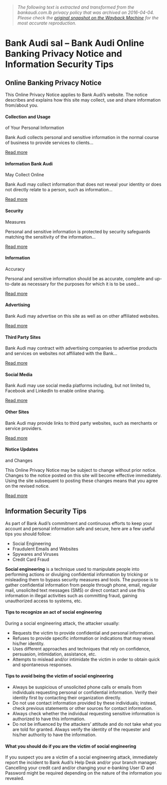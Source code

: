 > *The following text is extracted and transformed from the bankaudi.com.lb privacy policy that was archived on 2016-04-04. Please check the [original snapshot on the Wayback Machine](https://web.archive.org/web/20160404073217id_/http%3A//www.bankaudi.com.lb/lebanon/bank-audi-online-banking-privacy-notice-and-information-security-tips) for the most accurate reproduction.*

# Bank Audi sal – Bank Audi Online Banking Privacy Notice and Information Security Tips

## Online Banking Privacy Notice

This Online Privacy Notice applies to Bank Audi’s website. The notice describes and explains how this site may collect, use and share information from/about you.

####  Collection and Usage   
of Your Personal Information

Bank Audi collects personal and sensitive information in the normal course of business to provide services to clients...

[Read more](https://web.archive.org/lebanon/collection-and-usage-of-your-personal-information)

####  Information Bank Audi  
May Collect Online

Bank Audi may collect information that does not reveal your identity or does not directly relate to a person, such as information...

[Read more](https://web.archive.org/lebanon/information-bank-audi-may-collect-online)

####  Security  
Measures

Personal and sensitive information is protected by security safeguards matching the sensitivity of the information...

[Read more](https://web.archive.org/lebanon/security-measures)

####  Information  
Accuracy

Personal and sensitive information should be as accurate, complete and up-to-date as necessary for the purposes for which it is to be used...

[Read more](https://web.archive.org/lebanon/information-accuracy)

####  Advertising

Bank Audi may advertise on this site as well as on other affiliated websites.

[Read more](https://web.archive.org/lebanon/advertising)

####  Third Party Sites

Bank Audi may contract with advertising companies to advertise products and services on websites not affiliated with the Bank...

[Read more](https://web.archive.org/lebanon/third-party-sites)

####  Social Media

Bank Audi may use social media platforms including, but not limited to, Facebook and LinkedIn to enable online sharing.

[Read more](https://web.archive.org/lebanon/social-media)

####  Other Sites

Bank Audi may provide links to third party websites, such as merchants or service providers.

[Read more](https://web.archive.org/lebanon/other-sites)

####  Notice Updates  
and Changes

This Online Privacy Notice may be subject to change without prior notice. Changes to the notice posted on this site will become effective immediately. Using the site subsequent to posting these changes means that you agree on the revised notice.

[Read more](https://web.archive.org/lebanon/notice-updates-and-changes)

## Information Security Tips

As part of Bank Audi’s commitment and continuous efforts to keep your account and personal information safe and secure, here are a few useful tips you should follow: 

  * Social Engineering
  * Fraudulent Emails and Websites 
  * Spywares and Viruses
  * Credit Card Fraud



**Social engineering** is a technique used to manipulate people into performing actions or divulging confidential information by tricking or misleading them to bypass security measures and tools. The purpose is to gather confidential information from people through phone, email, regular mail, unsolicited text messages (SMS) or direct contact and use this information in illegal activities such as committing fraud, gaining unauthorized access to systems, etc. 

#### Tips to recognize an act of social engineering

During a social engineering attack, the attacker usually: 

  * Requests the victim to provide confidential and personal information.
  * Refuses to provide specific information or indications that may reveal his/her identity.
  * Uses different approaches and techniques that rely on confidence, persuasion, intimidation, assistance, etc.
  * Attempts to mislead and/or intimidate the victim in order to obtain quick and spontaneous responses.



#### Tips to avoid being the victim of social engineering

  * Always be suspicious of unsolicited phone calls or emails from individuals requesting personal or confidential information. Verify their identity first by contacting their organization directly.
  * Do not use contact information provided by these individuals; instead, check previous statements or other sources for contact information.
  * Always check whether the individual requesting sensitive information is authorized to have this information.
  * Do not be influenced by the attackers’ attitude and do not take what you are told for granted. Always verify the identity of the requester and his/her authority to have the information.



#### What you should do if you are the victim of social engineering

If you suspect you are a victim of a social engineering attack, immediately report the incident to Bank Audi’s Help Desk and/or your branch manager. Cancelling your credit card and/or changing your e-banking User ID and Password might be required depending on the nature of the information you revealed. 
